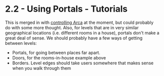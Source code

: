 # 2.2 - Using Portals - Tutorials

This is merged in with [controlling Arca](01-control-arca.md) at the
moment, but could probably do with some more thought. Also, for levels
that are in very similar geographical locations (i.e. different rooms in
a house), portals don't make a great deal of sense. We should probably
have a few ways of getting between levels:

* Portals, for going between places far apart.
* Doors, for the rooms-in-house example above
* Borders. Level edges should take users somewhere that makes sense when
    you walk through them
